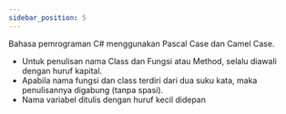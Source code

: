 ```yaml
---
sidebar_position: 5
---
```


Bahasa pemrograman C# menggunakan Pascal Case dan Camel Case.
- Untuk penulisan nama Class dan Fungsi atau Method, selalu diawali
dengan huruf kapital.
- Apabila nama fungsi dan class terdiri dari dua suku kata, maka
penulisannya digabung (tanpa spasi).
- Nama variabel ditulis dengan huruf kecil didepan
